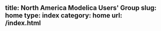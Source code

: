title: North America Modelica Users' Group
slug: home
type: index
category: home
url: /index.html
---

